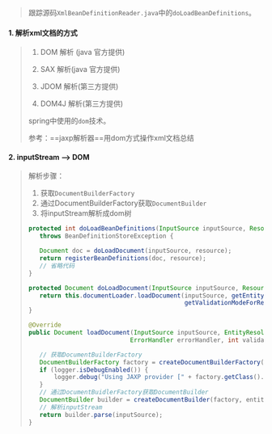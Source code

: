 >跟踪源码`XmlBeanDefinitionReader.java`中的`doLoadBeanDefinitions`。

#### 1. 解析xml文档的方式

>1) DOM 解析 (java 官方提供)
>
>2) SAX 解析(java 官方提供)
>
>3) JDOM 解析(第三方提供)
>
>4) DOM4J 解析(第三方提供)
>
>spring中使用的`dom`技术。
>
>参考：==jaxp解析器==用dom方式操作xml文档总结

#### 2. inputStream —> DOM

>解析步骤：
>
>1. 获取`DocumentBuilderFactory`
>2. 通过DocumentBuilderFactory获取`DocumentBuilder`
>3. 将inputStream解析成dom树
>
>```java
>protected int doLoadBeanDefinitions(InputSource inputSource, Resource resource)
>    throws BeanDefinitionStoreException {
>
>    Document doc = doLoadDocument(inputSource, resource);
>    return registerBeanDefinitions(doc, resource);
>    // 省略代码
>}
>
>protected Document doLoadDocument(InputSource inputSource, Resource resource) throws Exception {
>    return this.documentLoader.loadDocument(inputSource, getEntityResolver(), this.errorHandler,
>                                            getValidationModeForResource(resource), isNamespaceAware());
>}
>
>@Override
>public Document loadDocument(InputSource inputSource, EntityResolver entityResolver,
>                             ErrorHandler errorHandler, int validationMode, boolean namespaceAware) throws Exception {
>
>    // 获取DocumentBuilderFactory
>    DocumentBuilderFactory factory = createDocumentBuilderFactory(validationMode, namespaceAware);
>    if (logger.isDebugEnabled()) {
>        logger.debug("Using JAXP provider [" + factory.getClass().getName() + "]");
>    }
>    // 通过DocumentBuidlerFactory获取DocumentBuilder
>    DocumentBuilder builder = createDocumentBuilder(factory, entityResolver, errorHandler);
>    // 解析inputStream
>    return builder.parse(inputSource);
>}
>```


